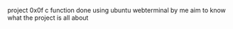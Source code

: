 project 0x0f c function
done using ubuntu webterminal
by me
aim to know what the project is all about
